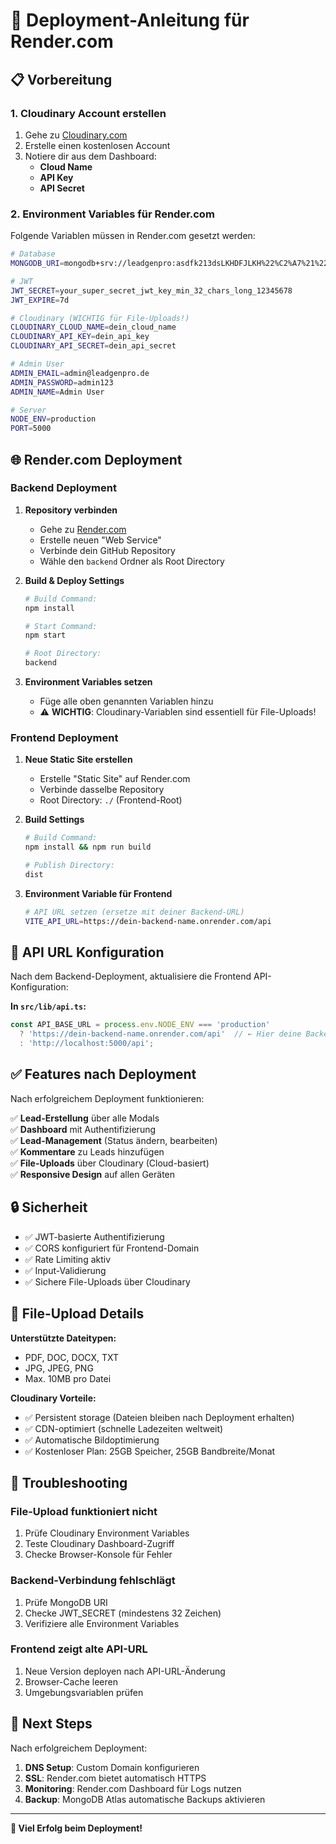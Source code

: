 # 🚀 Deployment-Anleitung für Render.com

## 📋 Vorbereitung

### 1. Cloudinary Account erstellen
1. Gehe zu [Cloudinary.com](https://cloudinary.com)
2. Erstelle einen kostenlosen Account
3. Notiere dir aus dem Dashboard:
   - **Cloud Name**
   - **API Key**
   - **API Secret**

### 2. Environment Variables für Render.com

Folgende Variablen müssen in Render.com gesetzt werden:

```bash
# Database
MONGODB_URI=mongodb+srv://leadgenpro:asdfk213dsLKHDFJLKH%22%C2%A7%21%22%C2%A7@leadgenpro.8fhm8.mongodb.net/leadgenpro?retryWrites=true&w=majority

# JWT
JWT_SECRET=your_super_secret_jwt_key_min_32_chars_long_12345678
JWT_EXPIRE=7d

# Cloudinary (WICHTIG für File-Uploads!)
CLOUDINARY_CLOUD_NAME=dein_cloud_name
CLOUDINARY_API_KEY=dein_api_key
CLOUDINARY_API_SECRET=dein_api_secret

# Admin User
ADMIN_EMAIL=admin@leadgenpro.de
ADMIN_PASSWORD=admin123
ADMIN_NAME=Admin User

# Server
NODE_ENV=production
PORT=5000
```

## 🌐 Render.com Deployment

### Backend Deployment

1. **Repository verbinden**
   - Gehe zu [Render.com](https://render.com)
   - Erstelle neuen "Web Service"
   - Verbinde dein GitHub Repository
   - Wähle den `backend` Ordner als Root Directory

2. **Build & Deploy Settings**
   ```bash
   # Build Command:
   npm install
   
   # Start Command:
   npm start
   
   # Root Directory:
   backend
   ```

3. **Environment Variables setzen**
   - Füge alle oben genannten Variablen hinzu
   - ⚠️ **WICHTIG**: Cloudinary-Variablen sind essentiell für File-Uploads!

### Frontend Deployment

1. **Neue Static Site erstellen**
   - Erstelle "Static Site" auf Render.com
   - Verbinde dasselbe Repository
   - Root Directory: `./` (Frontend-Root)

2. **Build Settings**
   ```bash
   # Build Command:
   npm install && npm run build
   
   # Publish Directory:
   dist
   ```

3. **Environment Variable für Frontend**
   ```bash
   # API URL setzen (ersetze mit deiner Backend-URL)
   VITE_API_URL=https://dein-backend-name.onrender.com/api
   ```

## 🔧 API URL Konfiguration

Nach dem Backend-Deployment, aktualisiere die Frontend API-Konfiguration:

**In `src/lib/api.ts`:**
```typescript
const API_BASE_URL = process.env.NODE_ENV === 'production' 
  ? 'https://dein-backend-name.onrender.com/api'  // ← Hier deine Backend-URL eintragen
  : 'http://localhost:5000/api';
```

## ✅ Features nach Deployment

Nach erfolgreichem Deployment funktionieren:

✅ **Lead-Erstellung** über alle Modals  
✅ **Dashboard** mit Authentifizierung  
✅ **Lead-Management** (Status ändern, bearbeiten)  
✅ **Kommentare** zu Leads hinzufügen  
✅ **File-Uploads** über Cloudinary (Cloud-basiert)  
✅ **Responsive Design** auf allen Geräten  

## 🔒 Sicherheit

- ✅ JWT-basierte Authentifizierung
- ✅ CORS konfiguriert für Frontend-Domain
- ✅ Rate Limiting aktiv
- ✅ Input-Validierung
- ✅ Sichere File-Uploads über Cloudinary

## 📁 File-Upload Details

**Unterstützte Dateitypen:**
- PDF, DOC, DOCX, TXT
- JPG, JPEG, PNG
- Max. 10MB pro Datei

**Cloudinary Vorteile:**
- ✅ Persistent storage (Dateien bleiben nach Deployment erhalten)
- ✅ CDN-optimiert (schnelle Ladezeiten weltweit)
- ✅ Automatische Bildoptimierung
- ✅ Kostenloser Plan: 25GB Speicher, 25GB Bandbreite/Monat

## 🐛 Troubleshooting

### File-Upload funktioniert nicht
1. Prüfe Cloudinary Environment Variables
2. Teste Cloudinary Dashboard-Zugriff
3. Checke Browser-Konsole für Fehler

### Backend-Verbindung fehlschlägt
1. Prüfe MongoDB URI
2. Checke JWT_SECRET (mindestens 32 Zeichen)
3. Verifiziere alle Environment Variables

### Frontend zeigt alte API-URL
1. Neue Version deployen nach API-URL-Änderung
2. Browser-Cache leeren
3. Umgebungsvariablen prüfen

## 🎯 Next Steps

Nach erfolgreichem Deployment:
1. **DNS Setup**: Custom Domain konfigurieren
2. **SSL**: Render.com bietet automatisch HTTPS
3. **Monitoring**: Render.com Dashboard für Logs nutzen
4. **Backup**: MongoDB Atlas automatische Backups aktivieren

---

**🚀 Viel Erfolg beim Deployment!**
